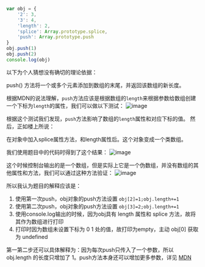 ```js
var obj = {
    '2': 3,
    '3': 4,
    'length': 2,
    'splice': Array.prototype.splice,
    'push': Array.prototype.push
}
obj.push(1)
obj.push(2)
console.log(obj)
```

 以下为个人猜想没有确切的理论依据：
 
  push() 方法将一个或多个元素添加到数组的末尾，并返回该数组的新长度。
 
 根据MDN的说法理解，`push`方法应该是根据数组的`length`来根据参数给数组创建一个下标为`length`的属性，我们可以做以下测试：
 ![image](https://user-images.githubusercontent.com/6418374/55369081-9c8bbd80-5527-11e9-82c6-10eb6f09e32e.png)
 
 根据这个测试我们发现，`push`方法影响了数组的`length`属性和对应下标的值。
 然后，正如楼上所说：
 
  在对象中加入splice属性方法，和length属性后。这个对象变成一个类数组。
 
 我们使用题目中的代码时得到了这个结果：
 ![image](https://user-images.githubusercontent.com/6418374/55369152-ebd1ee00-5527-11e9-9898-2c03edbe5d36.png)
 
 这个时候控制台输出的是一个数组，但是实际上它是一个伪数组，并没有数组的其他属性和方法，我们可以通过这种方法验证：
 ![image](https://user-images.githubusercontent.com/6418374/55369209-2045aa00-5528-11e9-824c-8798132e7c81.png)
 
 所以我认为题目的解释应该是：
 
 1. 使用第一次push，obj对象的push方法设置 `obj[2]=1;obj.length+=1`
 2. 使用第二次push，obj对象的push方法设置 `obj[3]=2;obj.length+=1`
 3. 使用console.log输出的时候，因为obj具有 length 属性和 splice 方法，故将其作为数组进行打印
 4. 打印时因为数组未设置下标为 0 1 处的值，故打印为empty，主动 obj[0] 获取为 undefined
 
 第一第二步还可以具体解释为：因为每次push只传入了一个参数，所以 obj.length 的长度只增加了 1。push方法本身还可以增加更多参数，详见 [MDN](https://developer.mozilla.org/zh-CN/docs/Web/JavaScript/Reference/Global_Objects/Array/push)

